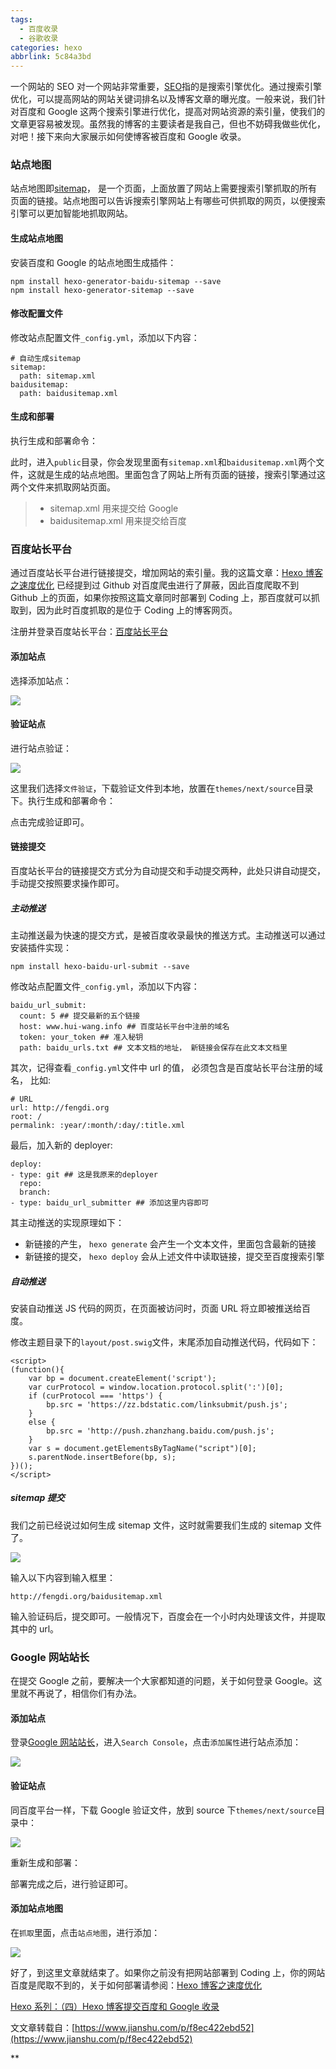 ```yaml
---
tags:
  - 百度收录
  - 谷歌收录
categories: hexo
abbrlink: 5c84a3bd
---
```


一个网站的 SEO 对一个网站非常重要，[SEO](https://link.jianshu.com/?t=https://baike.baidu.com/item/SEO/102990?fr=aladdin)指的是搜索引擎优化。通过搜索引擎优化，可以提高网站的网站关键词排名以及博客文章的曝光度。一般来说，我们针对百度和 Google 这两个搜索引擎进行优化，提高对网站资源的索引量，使我们的文章更容易被发现。虽然我的博客的主要读者是我自己，但也不妨碍我做些优化，对吧！接下来向大家展示如何使博客被百度和 Google 收录。

### 站点地图

站点地图即[sitemap](https://link.jianshu.com/?t=https://baike.baidu.com/item/sitemap/6241567?fr=aladdin)， 是一个页面，上面放置了网站上需要搜索引擎抓取的所有页面的链接。站点地图可以告诉搜索引擎网站上有哪些可供抓取的网页，以便搜索引擎可以更加智能地抓取网站。

#### 生成站点地图

安装百度和 Google 的站点地图生成插件：

```
npm install hexo-generator-baidu-sitemap --save
npm install hexo-generator-sitemap --save
```

#### 修改配置文件

修改站点配置文件`_config.yml`，添加以下内容：

```
# 自动生成sitemap
sitemap:
  path: sitemap.xml
baidusitemap:
  path: baidusitemap.xml
```

#### 生成和部署

执行生成和部署命令：

此时，进入`public`目录，你会发现里面有`sitemap.xml`和`baidusitemap.xml`两个文件，这就是生成的站点地图。里面包含了网站上所有页面的链接，搜索引擎通过这两个文件来抓取网站页面。

> - sitemap.xml 用来提交给 Google
> - baidusitemap.xml 用来提交给百度

### 百度站长平台

通过百度站长平台进行链接提交，增加网站的索引量。我的这篇文章：[Hexo 博客之速度优化](https://link.jianshu.com/?t=http://fengdi.org/2017/08/07/Hexo%E5%8D%9A%E5%AE%A2%E4%B9%8B%E9%80%9F%E5%BA%A6%E4%BC%98%E5%8C%96.html) 已经提到过 Github 对百度爬虫进行了屏蔽，因此百度爬取不到 Github 上的页面，如果你按照这篇文章同时部署到 Coding 上，那百度就可以抓取到，因为此时百度抓取的是位于 Coding 上的博客网页。

注册并登录百度站长平台：[百度站长平台](https://link.jianshu.com/?t=http://zhanzhang.baidu.com/)

#### 添加站点

选择添加站点：

![](https://upload-images.jianshu.io/upload_images/5635196-9bca3b38a6c1685d.png#align=left&display=inline&height=331&margin=%5Bobject%20Object%5D&originHeight=331&originWidth=982&status=done&style=none&width=982)

#### 验证站点

进行站点验证：

![](https://upload-images.jianshu.io/upload_images/5635196-51233e024040d8d7.png#align=left&display=inline&height=533&margin=%5Bobject%20Object%5D&originHeight=533&originWidth=982&status=done&style=none&width=982)

这里我们选择`文件验证`，下载验证文件到本地，放置在`themes/next/source`目录下。执行生成和部署命令：

点击完成验证即可。

#### 链接提交

百度站长平台的链接提交方式分为自动提交和手动提交两种，此处只讲自动提交，手动提交按照要求操作即可。

##### 主动推送

主动推送最为快速的提交方式，是被百度收录最快的推送方式。主动推送可以通过安装插件实现：

```
npm install hexo-baidu-url-submit --save
```

修改站点配置文件`_config.yml`，添加以下内容：

```
baidu_url_submit:
  count: 5 ## 提交最新的五个链接
  host: www.hui-wang.info ## 百度站长平台中注册的域名
  token: your_token ## 准入秘钥
  path: baidu_urls.txt ## 文本文档的地址， 新链接会保存在此文本文档里
```

其次，记得查看`_config.yml`文件中 url 的值， 必须包含是百度站长平台注册的域名， 比如:

```
# URL
url: http://fengdi.org
root: /
permalink: :year/:month/:day/:title.xml
```

最后，加入新的 deployer:

```
deploy:
- type: git ## 这是我原来的deployer
  repo:
  branch:
- type: baidu_url_submitter ## 添加这里内容即可
```

其主动推送的实现原理如下：

- 新链接的产生， `hexo generate` 会产生一个文本文件，里面包含最新的链接
- 新链接的提交， `hexo deploy` 会从上述文件中读取链接，提交至百度搜索引擎

##### 自动推送

安装自动推送 JS 代码的网页，在页面被访问时，页面 URL 将立即被推送给百度。

修改主题目录下的`layout/post.swig`文件，末尾添加自动推送代码，代码如下：

```
<script>
(function(){
    var bp = document.createElement('script');
    var curProtocol = window.location.protocol.split(':')[0];
    if (curProtocol === 'https') {
        bp.src = 'https://zz.bdstatic.com/linksubmit/push.js';
    }
    else {
        bp.src = 'http://push.zhanzhang.baidu.com/push.js';
    }
    var s = document.getElementsByTagName("script")[0];
    s.parentNode.insertBefore(bp, s);
})();
</script>
```

##### sitemap 提交

我们之前已经说过如何生成 sitemap 文件，这时就需要我们生成的 sitemap 文件了。

![](https://upload-images.jianshu.io/upload_images/5635196-cfb7e4bd12e2deb8.png#align=left&display=inline&height=443&margin=%5Bobject%20Object%5D&originHeight=443&originWidth=981&status=done&style=none&width=981)

输入以下内容到输入框里：

```
http://fengdi.org/baidusitemap.xml
```

输入验证码后，提交即可。一般情况下，百度会在一个小时内处理该文件，并提取其中的 url。

### Google 网站站长

在提交 Google 之前，要解决一个大家都知道的问题，关于如何登录 Google。这里就不再说了，相信你们有办法。

#### 添加站点

登录[Google 网站站长](https://link.jianshu.com/?t=https://www.google.com/webmasters/#?modal_active=none)，进入`Search Console`，点击`添加属性`进行站点添加：

![](https://upload-images.jianshu.io/upload_images/5635196-9a7ce99e3aaaf1a9.png#align=left&display=inline&height=477&margin=%5Bobject%20Object%5D&originHeight=477&originWidth=1364&status=done&style=none&width=1364)

#### 验证站点

同百度平台一样，下载 Google 验证文件，放到 source 下`themes/next/source`目录中：

![](https://upload-images.jianshu.io/upload_images/5635196-2a7e8f527d0b1b42.png#align=left&display=inline&height=618&margin=%5Bobject%20Object%5D&originHeight=618&originWidth=1210&status=done&style=none&width=1210)

重新生成和部署：

部署完成之后，进行验证即可。

#### 添加站点地图

在`抓取`里面，点击`站点地图`，进行添加：

![](https://upload-images.jianshu.io/upload_images/5635196-7071aa22f10e2c28.png#align=left&display=inline&height=507&margin=%5Bobject%20Object%5D&originHeight=507&originWidth=1353&status=done&style=none&width=1353)

好了，到这里文章就结束了。如果你之前没有把网站部署到 Coding 上，你的网站百度是爬取不到的，关于如何部署请参阅：[Hexo 博客之速度优化](https://link.jianshu.com/?t=http://fengdi.org/2017/08/07/Hexo%E5%8D%9A%E5%AE%A2%E4%B9%8B%E9%80%9F%E5%BA%A6%E4%BC%98%E5%8C%96.html)

[Hexo 系列：（四）Hexo 博客提交百度和 Google 收录](https://link.jianshu.com/?t=http://svend.cc/posts/22980/)

文文章转载自：[https://www.jianshu.com/p/f8ec422ebd52](https://www.jianshu.com/p/f8ec422ebd52)

\*\*
